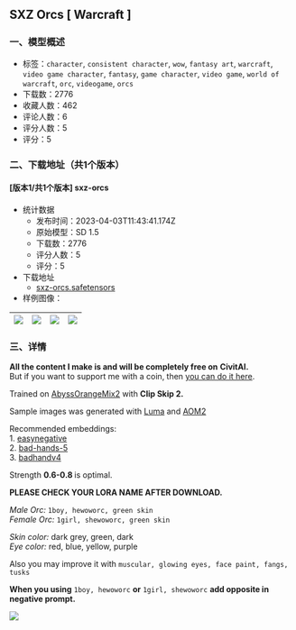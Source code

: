 ## SXZ Orcs [ Warcraft ]
### 一、模型概述

- 标签：`character`, `consistent character`, `wow`, `fantasy art`, `warcraft`, `video game character`, `fantasy`, `game character`, `video game`, `world of warcraft`, `orc`, `videogame`, `orcs`
- 下载数：2776
- 收藏人数：462
- 评论人数：6
- 评分人数：5
- 评分：5

### 二、下载地址（共1个版本）

#### [版本1/共1个版本] sxz-orcs

- 统计数据
  - 发布时间：2023-04-03T11:43:41.174Z
  - 原始模型：SD 1.5
  - 下载数：2776
  - 评分人数：5
  - 评分：5
- 下载地址
  - [sxz-orcs.safetensors](https://civitai.com/api/download/models/33975)
- 样例图像：

| <img src="https://image.civitai.com/xG1nkqKTMzGDvpLrqFT7WA/59dc3e0e-e0dc-48c3-a3c2-cd9285f9ca00/width=450/387483.jpeg" /> | <img src="https://image.civitai.com/xG1nkqKTMzGDvpLrqFT7WA/fd250244-3e2d-4523-33c1-792b26dae400/width=450/387502.jpeg" /> | <img src="https://image.civitai.com/xG1nkqKTMzGDvpLrqFT7WA/284f7d01-6069-45ee-3135-4ec02ed43a00/width=450/387501.jpeg" /> | <img src="https://image.civitai.com/xG1nkqKTMzGDvpLrqFT7WA/0f8d5d8f-3bfb-43fc-4d34-b07a7e8fac00/width=450/387500.jpeg" /> |
| ---- | ---- | ---- | ---- |


### 三、详情
<p><strong>All the content I make is and will be completely free on</strong> <strong>CivitAI.</strong><br />But if you want to support me with a coin, then <a target="_blank" rel="ugc" href="https://boosty.to/sadxzero/donate">you can do it here</a>.</p><p>Trained on <a target="_blank" rel="ugc" href="https://civitai.com/models/4451/abyssorangemix2-hardcore">AbyssOrangeMix2</a> with <strong>Clip Skip 2.</strong></p><p>Sample images was generated with <a target="_blank" rel="ugc" href="https://civitai.com/models/25831/sxz-luma">Luma</a> and <a target="_blank" rel="ugc" href="https://civitai.com/models/4451/abyssorangemix2-hardcore">AOM2</a></p><p>Recommended embeddings:<br />1. <a target="_blank" rel="ugc" href="https://civitai.com/models/7808/easynegative">easynegative</a><br />2. <a target="_blank" rel="ugc" href="https://cdn.discordapp.com/attachments/1032948846197747731/1069660323709190195/bad-hands-5.pt">bad-hands-5</a><br />3. <a target="_blank" rel="ugc" href="https://civitai.com/models/16993/badhandv4-animeillustdiffusion">badhandv4</a></p><p>Strength <strong>0.6-0.8 </strong>is optimal.</p><p><strong>PLEASE CHECK YOUR LORA NAME AFTER DOWNLOAD.</strong></p><p><em>Male Orc:</em> <code>1boy, hewoworc, green skin</code><br /><em>Female Orc:</em> <code>1girl, shewoworc, green skin</code></p><p><em>Skin color:</em> dark grey, green, dark<br /><em>Eye color: </em>red, blue, yellow, purple</p><p>Also you may improve it with <code>muscular, glowing eyes, face paint, fangs, tusks</code></p><p><strong>When you using</strong> <code>1boy, hewoworc</code> <strong>or</strong> <code>1girl, shewoworc</code> <strong>add opposite in negative prompt.</strong></p><p></p><img src="https://imagecache.civitai.com/xG1nkqKTMzGDvpLrqFT7WA/c903fe47-b0b6-4f33-dc5d-e50f0727e600/width=525/c903fe47-b0b6-4f33-dc5d-e50f0727e600" />